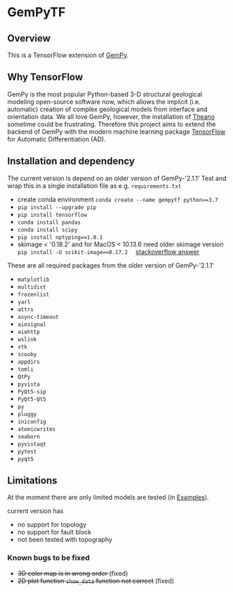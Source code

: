 # GemPyTF
## Overview
This is a TensorFlow extension of [GemPy](https://github.com/cgre-aachen/gempy). 
## Why TensorFlow
GemPy is the most popular Python-based 3-D structural geological modeling open-source software now, which allows the implicit (i.e. automatic) creation of complex geological models from interface and orientation data. We all love GemPy, however, the installation of [Theano](https://en.wikipedia.org/wiki/Theano_(software)) sometime could be frustrating. Therefore this project aims to extend the backend of GemPy with the modern machine learning package [TensorFlow](https://www.tensorflow.org/) for Automatic Differentiation (AD).


## Installation and dependency
The current version is depend on an older version of GemPy-'2.1.1'
Test and wrap this in a single installation file as e.g. `requirements.txt`
- create conda environment `conda create --name gempytf python==3.7`
- `pip install --upgrade pip`
- `pip install tensorflow`
- `conda install pandas`
- `conda install scipy`
- `pip install nptyping==1.0.1`
- skimage < '0.18.2' and for MacOS < 10.13.6 need older skimage version `pip install -U scikit-image==0.17.2  ` [stackoverflow answer](https://stackoverflow.com/questions/65431999/it-seems-that-scikit-learn-has-not-been-built-correctly)

These are all required packages from the older version of GemPy-'2.1.1'
- `matplotlib`
- `multidict`
- `frozenlist`
- `yarl`
- `attrs`
- `async-timeout`
- `aiosignal`
- `aiohttp`
- `wslink`
- `vtk`
- `scooby`
- `appdirs`
- `tomli`
- `QtPy`
- `pyvista`
- `PyQt5-sip`
- `PyQt5-Qt5`
- `py`
- `pluggy`
- `iniconfig`
- `atomicwrites`
- `seaborn`
- `pyvistaqt`
- `pytest`
- `pyqt5`


## Limitations
At the moment there are only limited models are tested (in [Examples](/Examples/)). 

current version has 
- no support for topology
- no support for fault block
- not been tested with topography

### Known bugs to be fixed
- <s>3D color map is in wrong order </s> (fixed)
- <s>2D plot function `show_data` function not correct</s> (fixed)

